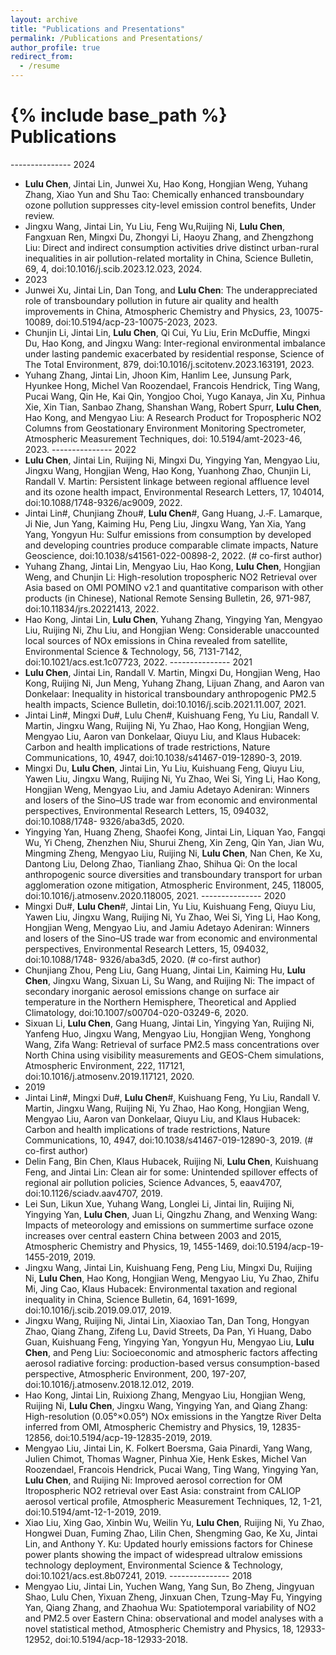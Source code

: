 ```yaml
---
layout: archive
title: "Publications and Presentations"
permalink: /Publications and Presentations/
author_profile: true
redirect_from:
  - /resume
---
```


{% include base_path %}
Publications
======
  --------------- 2024 
  * **Lulu Chen**, Jintai Lin, Junwei Xu, Hao Kong, Hongjian Weng, Yuhang Zhang, Xiao Yun and Shu Tao: Chemically enhanced transboundary ozone pollution suppresses city-level emission control benefits, Under review.
  * Jingxu Wang, Jintai Lin, Yu Liu, Feng Wu,Ruijing Ni, **Lulu Chen**, Fangxuan Ren, Mingxi Du, Zhongyi Li, Haoyu Zhang, and Zhengzhong Liu: Direct and indirect consumption activities drive distinct urban-rural inequalities in air pollution-related mortality in China, Science Bulletin, 69, 4, doi:10.1016/j.scib.2023.12.023, 2024.
  * 2023
  * Junwei Xu, Jintai Lin, Dan Tong, and **Lulu Chen**: The underappreciated role of transboundary pollution in future air quality and health improvements in China, Atmospheric Chemistry and Physics, 23, 10075-10089, doi:10.5194/acp-23-10075-2023, 2023.
  * Chunjin Li, Jintai Lin, **Lulu Chen**, Qi Cui, Yu Liu, Erin McDuffie, Mingxi Du, Hao Kong, and Jingxu Wang: Inter-regional environmental imbalance under lasting pandemic exacerbated by residential response, Science of The Total Environment, 879, doi:10.1016/j.scitotenv.2023.163191, 2023.
  * Yuhang Zhang, Jintai Lin, Jhoon Kim, Hanlim Lee, Junsung Park, Hyunkee Hong, Michel Van Roozendael, Francois Hendrick, Ting Wang, Pucai Wang, Qin He, Kai Qin, Yongjoo Choi, Yugo Kanaya, Jin Xu, Pinhua Xie, Xin Tian, Sanbao Zhang, Shanshan Wang, Robert Spurr, **Lulu Chen**, Hao Kong, and Mengyao Liu: A Research Product for Tropospheric NO2 Columns from Geostationary Environment Monitoring Spectrometer, Atmospheric Measurement Techniques, doi: 10.5194/amt-2023-46, 2023.
  --------------- 2022
  * **Lulu Chen**, Jintai Lin, Ruijing Ni, Mingxi Du, Yingying Yan, Mengyao Liu, Jingxu Wang, Hongjian Weng, Hao Kong, Yuanhong Zhao, Chunjin Li, Randall V. Martin: Persistent linkage between regional affluence level and its ozone health impact, Environmental Research Letters, 17, 104014, doi:10.1088/1748-9326/ac9009, 2022.
  * Jintai Lin#, Chunjiang Zhou#, **Lulu Chen**#, Gang Huang, J.‐F. Lamarque, Ji Nie, Jun Yang, Kaiming Hu, Peng Liu, Jingxu Wang, Yan Xia, Yang Yang, Yongyun Hu: Sulfur emissions from consumption by developed and developing countries produce comparable climate impacts, Nature Geoscience, doi:10.1038/s41561-022-00898-2, 2022. (# co-first author)
  * Yuhang Zhang, Jintai Lin, Mengyao Liu, Hao Kong, **Lulu Chen**, Hongjian Weng, and Chunjin Li: High-resolution tropospheric NO2 Retrieval over Asia based on OMI POMINO v2.1 and quantitative comparison with other products (in Chinese), National Remote Sensing Bulletin, 26, 971-987, doi:10.11834/jrs.20221413, 2022.
  * Hao Kong, Jintai Lin, **Lulu Chen**, Yuhang Zhang, Yingying Yan, Mengyao Liu, Ruijing Ni, Zhu Liu, and Hongjian Weng: Considerable unaccounted local sources of NOx emissions in China revealed from satellite, Environmental Science & Technology, 56, 7131-7142, doi:10.1021/acs.est.1c07723, 2022.
  --------------- 2021
  * **Lulu Chen**, Jintai Lin, Randall V. Martin, Mingxi Du, Hongjian Weng, Hao Kong, Ruijing Ni, Jun Meng, Yuhang Zhang, Lijuan Zhang, and Aaron van Donkelaar: Inequality in historical transboundary anthropogenic PM2.5 health impacts, Science Bulletin, doi:10.1016/j.scib.2021.11.007, 2021.
  * Jintai Lin#, Mingxi Du#, Lulu Chen#, Kuishuang Feng, Yu Liu, Randall V. Martin, Jingxu Wang, Ruijing Ni, Yu Zhao, Hao Kong, Hongjian Weng, Mengyao Liu, Aaron van Donkelaar, Qiuyu Liu, and Klaus Hubacek: Carbon and health implications of trade restrictions, Nature Communications, 10, 4947, doi:10.1038/s41467-019-12890-3, 2019.
  * Mingxi Du, **Lulu Chen**, Jintai Lin, Yu Liu, Kuishuang Feng, Qiuyu Liu, Yawen Liu, Jingxu Wang, Ruijing Ni, Yu Zhao, Wei Si, Ying Li, Hao Kong, Hongjian Weng, Mengyao Liu, and Jamiu Adetayo Adeniran: Winners and losers of the Sino–US trade war from economic and environmental perspectives, Environmental Research Letters, 15, 094032, doi:10.1088/1748- 9326/aba3d5, 2020.
  * Yingying Yan, Huang Zheng, Shaofei Kong, Jintai Lin, Liquan Yao, Fangqi Wu, Yi Cheng, Zhenzhen Niu, Shurui Zheng, Xin Zeng, Qin Yan, Jian Wu, Mingming Zheng, Mengyao Liu, Ruijing Ni, **Lulu Chen**, Nan Chen, Ke Xu, Dantong Liu, Delong Zhao, Tianliang Zhao, Shihua Qi: On the local anthropogenic source diversities and transboundary transport for urban agglomeration ozone mitigation, Atmospheric Environment, 245, 118005, doi:10.1016/j.atmosenv.2020.118005, 2021.
  --------------- 2020
  * Mingxi Du#, **Lulu Chen**#, Jintai Lin, Yu Liu, Kuishuang Feng, Qiuyu Liu, Yawen Liu, Jingxu Wang, Ruijing Ni, Yu Zhao, Wei Si, Ying Li, Hao Kong, Hongjian Weng, Mengyao Liu, and Jamiu Adetayo Adeniran: Winners and losers of the Sino–US trade war from economic and environmental perspectives, Environmental Research Letters, 15, 094032, doi:10.1088/1748- 9326/aba3d5, 2020. (# co-first author)
  * Chunjiang Zhou, Peng Liu, Gang Huang, Jintai Lin, Kaiming Hu, **Lulu Chen**, Jingxu Wang, Sixuan Li, Su Wang, and Ruijing Ni: The impact of secondary inorganic aerosol emissions change on surface air temperature in the Northern Hemisphere, Theoretical and Applied Climatology, doi:10.1007/s00704-020-03249-6, 2020.
  * Sixuan Li, **Lulu Chen**, Gang Huang, Jintai Lin, Yingying Yan, Ruijing Ni, Yanfeng Huo, Jingxu Wang, Mengyao Liu, Hongjian Weng, Yonghong Wang, Zifa Wang: Retrieval of surface PM2.5 mass concentrations over North China using visibility measurements and GEOS-Chem simulations, Atmospheric Environment, 222, 117121, doi:10.1016/j.atmosenv.2019.117121, 2020.
  * 2019
  * Jintai Lin#, Mingxi Du#, **Lulu Chen**#, Kuishuang Feng, Yu Liu, Randall V. Martin, Jingxu Wang, Ruijing Ni, Yu Zhao, Hao Kong, Hongjian Weng, Mengyao Liu, Aaron van Donkelaar, Qiuyu Liu, and Klaus Hubacek: Carbon and health implications of trade restrictions, Nature Communications, 10, 4947, doi:10.1038/s41467-019-12890-3, 2019. (# co-first author)
  * Delin Fang, Bin Chen, Klaus Hubacek, Ruijing Ni, **Lulu Chen**, Kuishuang Feng, and Jintai Lin: Clean air for some: Unintended spillover effects of regional air pollution policies, Science Advances, 5, eaav4707, doi:10.1126/sciadv.aav4707, 2019.
  * Lei Sun, Likun Xue, Yuhang Wang, Longlei Li, Jintai lin, Ruijing Ni, Yingying Yan, **Lulu Chen**, Juan Li, Qingzhu Zhang, and Wenxing Wang: Impacts of meteorology and emissions on summertime surface ozone increases over central eastern China between 2003 and 2015, Atmospheric Chemistry and Physics, 19, 1455-1469, doi:10.5194/acp-19-1455-2019, 2019.
  * Jingxu Wang, Jintai Lin, Kuishuang Feng, Peng Liu, Mingxi Du, Ruijing Ni, **Lulu Chen**, Hao Kong, Hongjian Weng, Mengyao Liu, Yu Zhao, Zhifu Mi, Jing Cao, Klaus Hubacek: Environmental taxation and regional inequality in China, Science Bulletin, 64, 1691-1699, doi:10.1016/j.scib.2019.09.017, 2019.
  * Jingxu Wang, Ruijing Ni, Jintai Lin, Xiaoxiao Tan, Dan Tong, Hongyan Zhao, Qiang Zhang, Zifeng Lu, David Streets, Da Pan, Yi Huang, Dabo Guan, Kuishuang Feng, Yingying Yan, Yongyun Hu, Mengyao Liu, **Lulu Chen**, and Peng Liu: Socioeconomic and atmospheric factors affecting aerosol radiative forcing: production-based versus consumption-based perspective, Atmospheric Environment, 200, 197-207, doi:10.1016/j.atmosenv.2018.12.012, 2019.
  * Hao Kong, Jintai Lin, Ruixiong Zhang, Mengyao Liu, Hongjian Weng, Ruijing Ni, **Lulu Chen**, Jingxu Wang, Yingying Yan, and Qiang Zhang: High-resolution (0.05°×0.05°) NOx emissions in the Yangtze River Delta inferred from OMI, Atmospheric Chemistry and Physics, 19, 12835- 12856, doi:10.5194/acp-19-12835-2019, 2019.
  * Mengyao Liu, Jintai Lin, K. Folkert Boersma, Gaia Pinardi, Yang Wang, Julien Chimot, Thomas Wagner, Pinhua Xie, Henk Eskes, Michel Van Roozendael, Francois Hendrick, Pucai Wang, Ting Wang, Yingying Yan, **Lulu Chen**, and Ruijing Ni: Improved aerosol correction for OM Itropospheric NO2 retrieval over East Asia: constraint from CALIOP aerosol vertical profile, Atmospheric Measurement Techniques, 12, 1-21, doi:10.5194/amt-12-1-2019, 2019.
  * Xiao Liu, Xing Gao, Xinbin Wu, Weilin Yu, **Lulu Chen**, Ruijing Ni, Yu Zhao, Hongwei Duan, Fuming Zhao, Lilin Chen, Shengming Gao, Ke Xu, Jintai Lin, and Anthony Y. Ku: Updated hourly emissions factors for Chinese power plants showing the impact of widespread ultralow emissions technology deployment, Environmental Science & Technology, doi:10.1021/acs.est.8b07241, 2019.
  --------------- 2018
  * Mengyao Liu, Jintai Lin, Yuchen Wang, Yang Sun, Bo Zheng, Jingyuan Shao, Lulu Chen, Yixuan Zheng, Jinxuan Chen, Tzung-May Fu, Yingying Yan, Qiang Zhang, and Zhaohua Wu: Spatiotemporal variability of NO2 and PM2.5 over Eastern China: observational and model analyses with a novel statistical method, Atmospheric Chemistry and Physics, 18, 12933-12952, doi:10.5194/acp-18-12933-2018.
